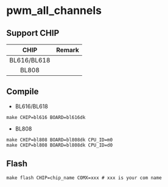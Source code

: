 # pwm_all_channels


## Support CHIP

|      CHIP        | Remark |
|:----------------:|:------:|
|BL616/BL618       |        |
|BL808             |        |

## Compile

- BL616/BL618

```
make CHIP=bl616 BOARD=bl616dk
```

- BL808

```
make CHIP=bl808 BOARD=bl808dk CPU_ID=m0
make CHIP=bl808 BOARD=bl808dk CPU_ID=d0
```

## Flash

```
make flash CHIP=chip_name COMX=xxx # xxx is your com name
```